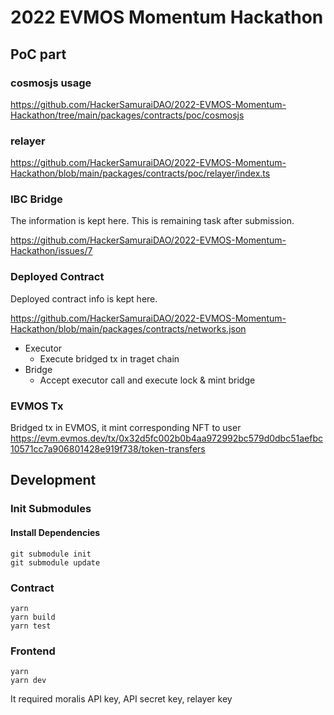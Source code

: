 # 2022 EVMOS Momentum Hackathon

## PoC part

### cosmosjs usage

https://github.com/HackerSamuraiDAO/2022-EVMOS-Momentum-Hackathon/tree/main/packages/contracts/poc/cosmosjs

### relayer

https://github.com/HackerSamuraiDAO/2022-EVMOS-Momentum-Hackathon/blob/main/packages/contracts/poc/relayer/index.ts

### IBC Bridge

The information is kept here. This is remaining task after submission.

https://github.com/HackerSamuraiDAO/2022-EVMOS-Momentum-Hackathon/issues/7

### Deployed Contract

Deployed contract info is kept here.

https://github.com/HackerSamuraiDAO/2022-EVMOS-Momentum-Hackathon/blob/main/packages/contracts/networks.json

- Executor
  - Execute bridged tx in traget chain
- Bridge
  - Accept executor call and execute lock & mint bridge

### EVMOS Tx

Bridged tx in EVMOS, it mint corresponding NFT to user
https://evm.evmos.dev/tx/0x32d5fc002b0b4aa972992bc579d0dbc51aefbc10571cc7a906801428e919f738/token-transfers

## Development

### Init Submodules

#### Install Dependencies

```
git submodule init
git submodule update
```

### Contract

```
yarn
yarn build
yarn test
```

### Frontend

```
yarn
yarn dev
```

It required moralis API key, API secret key, relayer key
